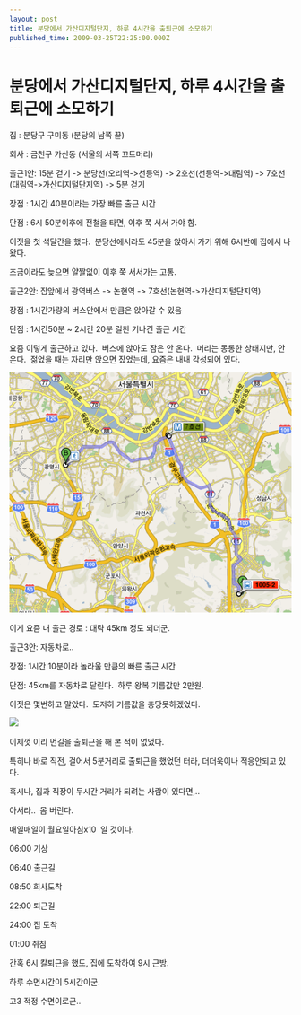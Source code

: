 ```yaml
---
layout: post
title: 분당에서 가산디지털단지, 하루 4시간을 출퇴근에 소모하기
published_time: 2009-03-25T22:25:00.000Z
---
```


# 분당에서 가산디지털단지, 하루 4시간을 출퇴근에 소모하기


집 : 분당구 구미동 (분당의 남쪽 끝)

회사 : 금천구 가산동 (서울의 서쪽 끄트머리)

출근1안: 15분 걷기 -> 분당선(오리역->선릉역) -> 2호선(선릉역->대림역) -> 7호선(대림역->가산디지털단지역) -> 5분 걷기

장점 : 1시간 40분이라는 가장 빠른 출근 시간

단점 : 6시 50분이후에 전철을 타면, 이후 쭉 서서 가야 함.

이짓을 첫 석달간을 했다.  분당선에서라도 45분을 앉아서 가기 위해 6시반에 집에서 나왔다.

조금이라도 늦으면 얄짤없이 이후 쭉 서서가는 고통.

출근2안: 집앞에서 광역버스 -> 논현역 -\> 7호선(논현역->가산디지털단지역)

장점 : 1시간가량의 버스안에서 만큼은 앉아갈 수 있음

단점 : 1시간50분 ~ 2시간 20분 걸친 기나긴 출근 시간

요즘 이렇게 출근하고 있다.  버스에 앉아도 잠은 안 온다.  머리는 몽롱한 상태지만, 안 온다.  젊었을 때는 자리만 앉으면 잤었는데, 요즘은 내내 각성되어 있다.

![](../pds/200903/25/80/a0109780_49ca2d492acd1.png)

이게 요즘 내 출근 경로 : 대략 45km 정도 되더군.

출근3안: 자동차로..

장점: 1시간 10분이라 놀라울 만큼의 빠른 출근 시간

단점: 45km를 자동차로 달린다.  하루 왕복 기름값만 2만원.

이짓은 몇번하고 말았다.  도저히 기름값을 충당못하겠었다.

![](../600x0/http/pds10.egloos.com/pds/200903/25/80/a0109780_49ca2d221f76c.png)

이제껏 이리 먼길을 출퇴근을 해 본 적이 없었다.

특히나 바로 직전, 걸어서 5분거리로 출퇴근을 했었던 터라, 더더욱이나 적응안되고 있다.

혹시나, 집과 직장이 두시간 거리가 되려는 사람이 있다면,..

아서라..  몸 버린다.

매일매일이 월요일아침x10  일 것이다.

06:00 기상

06:40 출근길

08:50 회사도착

22:00 퇴근길

24:00 집 도착

01:00 취침

간혹 6시 칼퇴근을 했도, 집에 도착하여 9시 근방.

하루 수면시간이 5시간이군.

고3 적정 수면이로군..

